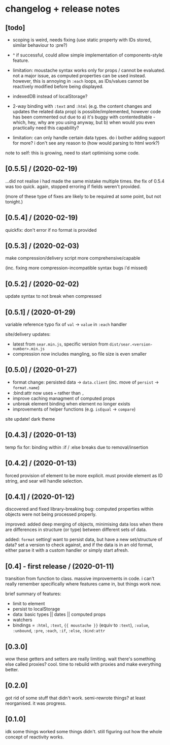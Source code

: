 # changelog + release notes

## [todo]

- scoping is weird, needs fixing (use static property with IDs stored, similar behaviour to :pre?)
- ^ if successful, could allow simple implementation of
  components-style feature.

- limitation: moustache syntax works only for props / cannot be evaluated.
  not a major issue, as computed properties can be used instead. however,
  this is annoying in `:each` loops, as IDs/values cannot be reactively
  modified before being displayed.

- indexedDB instead of localStorage?

- 2-way binding with `:text` and `:html` (e.g. the content changes and
  updates the related data prop) is possible/implemented, however code
  has been commented out due to a) it's buggy with contenteditable -
  which, hey, why are you using anyway, but b) when would you even
  practically need this capability?
- limitation: can only handle certain data types. do i bother
  adding support for more? i don't see any reason to (how would parsing to html work?)

note to self: this is growing, need to start optimising some code.

## [0.5.5] / (2020-02-19)

...did not realise i had made the same mistake multiple times.
the fix of 0.5.4 was too quick. again, stopped erroring if fields weren't provided.

(more of these type of fixes are likely to be required at some point, but not tonight.)

## [0.5.4] / (2020-02-19)

quickfix: don't error if no format is provided

## [0.5.3] / (2020-02-03)

make compression/delivery script more comprehensive/capable

(inc. fixing more compression-incompatible syntax bugs i'd missed)

## [0.5.2] / (2020-02-02)

update syntax to not break when compressed

## [0.5.1] / (2020-01-29)

variable reference typo fix of `val` -> `value` in `:each` handler

site/delivery updates:

- latest from `sear.min.js`, specific version from `dist/sear.<version-number>.min.js`
- compression now includes mangling, so file size is even smaller

## [0.5.0] / (2020-01-27)

- format change: persisted data -> `data.client` (inc. move of `persist` -> `format.name`)
- :bind:attr now uses `=` rather than `,`
- improve caching managment of computed props
- unbreak element binding when element no longer exists
- improvements of helper functions (e.g. `isEqual` -> `compare`)

site update! dark theme

## [0.4.3] / (2020-01-13)

temp fix for: binding within :if / :else breaks due to removal/insertion

## [0.4.2] / (2020-01-13)

forced provision of element to be more explicit. must provide element as ID string,
and sear will handle selection.

## [0.4.1] / (2020-01-12)

discovered and fixed library-breaking bug: computed properties within objects
were not being processed properly.

improved: added deep merging of objects, minimising data loss when there are
differences in structure (or type) between different sets of data.

added: `format` setting! want to persist data, but have a new set/structure of data?
set a version to check against, and if the data is in an old format, either parse it
with a custom handler or simply start afresh.

## [0.4] - first release / (2020-01-11)

transition from function to class.
massive improvements in code.
i can't really remember specifically where features came in, but things work now.

brief summary of features:

- limit to element
- persist to localStorage
- data: basic types || dates || computed props
- watchers
- bindings = `:html`, `:text`, `{{ moustache }}` (equiv to `:text`), `:value`, `:unbound`,
  `:pre`, `:each`, `:if`, `:else`, `:bind:attr`

## [0.3.0]

wow these getters and setters are really limiting.
wait there's something else called proxies? cool.
time to rebuild with proxies and make everything better.

## [0.2.0]

got rid of some stuff that didn't work.
semi-rewrote things? at least reorganised. it was progress.

## [0.1.0]

idk some things worked some things didn't.
still figuring out how the whole concept of reactivity works.
